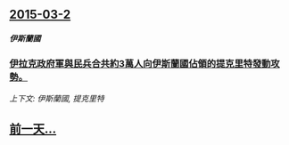 ## [2015-03-2](/news/2015/03/2/index.md)

##### 伊斯蘭國
### [伊拉克政府軍與民兵合共約3萬人向伊斯蘭國佔領的提克里特發動攻勢。 ](/news/2015/03/2/伊拉克政府軍與民兵合共約3萬人向伊斯蘭國佔領的提克里特發動攻勢.md)
_上下文: 伊斯蘭國, 提克里特_

## [前一天...](/news/2015/03/1/index.md)

